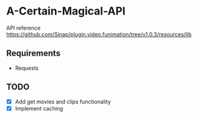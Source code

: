 # A-Certain-Magical-API
API reference https://github.com/Sinap/plugin.video.funimation/tree/v1.0.3/resources/lib
## Requirements
- Requests

## TODO
- [x] Add get movies and clips functionality
- [x] Implement caching